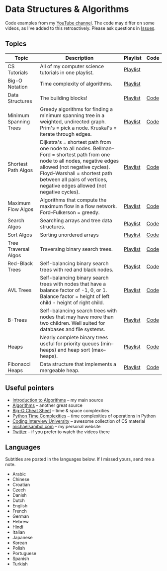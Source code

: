 # Data Structures & Algorithms

Code examples from my [YouTube channel](https://www.youtube.com/michaelsambol).
The code may differ on some videos, as I've added to this retroactively.
Please ask questions in [Issues](https://github.com/msambol/dsa/issues).

## Topics 

| Topic | Description | Playlist | Code | 
| ----- | ----------- | -------- | -----|
| CS Tutorials | All of my computer science tutorials in one playlist. | [Playlist](https://www.youtube.com/playlist?list=PL9xmBV_5YoZPKwb4XPB1sG7S6kNpN9JJo) | |
| Big-O Notation | Time complexity of algorithms. | [Playlist](https://www.youtube.com/playlist?list=PL9xmBV_5YoZMxejjIyFHWa-4nKg6sdoIv) | |
| Data Structures | The building blocks! | [Playlist](https://www.youtube.com/playlist?list=PL9xmBV_5YoZO2D89q42-y8voxIJKpB4oR) | [Code](https://github.com/msambol/dsa/tree/master/data_structures) |
| Minimum Spanning Trees | Greedy algorithms for finding a minimum spanning tree in a weighted, undirected graph. Prim's = pick a node. Kruskal's = iterate through edges. | [Playlist](https://www.youtube.com/playlist?list=PL9xmBV_5YoZObEi3Hf6lmyW-CBfs7nkOV) | [Code](https://github.com/msambol/dsa/tree/master/minimum_spanning_trees) | 
| Shortest Path Algos | Dijkstra's = shortest path from one node to all nodes. Bellman–Ford = shortest path from one node to all nodes, negative edges allowed (not negative cycles). Floyd–Warshall = shortest path between all pairs of vertices, negative edges allowed (not negative cycles). | [Playlist](https://www.youtube.com/playlist?list=PL9xmBV_5YoZO-Y-H3xIC9DGSfVYJng9Yw) | [Code](https://github.com/msambol/dsa/tree/master/shortest_path) | 
| Maximum Flow Algos | Algorithms that compute the maximum flow in a flow network. Ford–Fulkerson = greedy. | [Playlist](https://www.youtube.com/playlist?list=PL9xmBV_5YoZPxifnyXjQVU1bhU4b4_Ts2) | [Code](https://github.com/msambol/dsa/tree/master/maximum_flow) |
| Search Algos | Searching arrays and tree data structures. | [Playlist](https://www.youtube.com/playlist?list=PL9xmBV_5YoZMIAJn8M6At9CjZ0Wu0B31d) | [Code](https://github.com/msambol/dsa/tree/master/search) |
| Sort Algos | Sorting unordered arrays | [Playlist](https://www.youtube.com/playlist?list=PL9xmBV_5YoZOZSbGAXAPIq1BeUf4j20pl) | [Code](https://github.com/msambol/dsa/tree/master/sort) |
| Tree Traversal Algos | Traversing binary search trees. | [Playlist](https://www.youtube.com/playlist?list=PL9xmBV_5YoZO1JC2RgEi04nLy6D-rKk6b) | [Code](https://github.com/msambol/dsa/tree/master/tree_traversal) |
| Red-Black Trees | Self-balancing binary search trees with red and black nodes. | [Playlist](https://www.youtube.com/playlist?list=PL9xmBV_5YoZNqDI8qfOZgzbqahCUmUEin) | [Code](https://github.com/msambol/dsa/blob/master/trees/red_black_tree.py) |
| AVL Trees | Self-balancing binary search trees with nodes that have a balance factor of -1, 0, or 1. Balance factor = height of left child - height of right child. | [Playlist](https://www.youtube.com/playlist?list=PL9xmBV_5YoZOUFgdIeOPuH6cfSnNRMau-) | [Code](https://github.com/msambol/dsa/blob/master/trees/avl_tree.py) |
| B-Trees | Self-balancing search trees with nodes that may have more than two children. Well suited for databases and file systems. | [Playlist](https://www.youtube.com/playlist?list=PL9xmBV_5YoZNFPPv98DjTdD9X6UI9KMHz) | [Code](https://github.com/msambol/dsa/blob/master/trees/b_tree.py) |
| Heaps | Nearly complete binary trees useful for priority queues (min–heaps) and heap sort (max–heaps). | [Playlist](https://www.youtube.com/playlist?list=PL9xmBV_5YoZNsyqgPW-DNwUeT8F8uhWc6) | [Code](https://github.com/msambol/dsa/blob/master/data_structures/heap.py) |
| Fibonacci Heaps | Data structure that implements a mergeable heap. | [Playlist](https://www.youtube.com/playlist?list=PL9xmBV_5YoZNkwWDXcSiZjMgacw2P0U2j) | [Code](https://github.com/msambol/dsa/blob/master/data_structures/fibonacci_heap.py) |

## Useful pointers

* [Introduction to Algorithms](https://a.co/d/7oRsCT2) – my main source
* [Algorithms](https://www.amazon.com/Algorithms-Sanjoy-Dasgupta/dp/0073523402) – another great source
* [Big-O Cheat Sheet](https://www.bigocheatsheet.com/) – time & space complexities
* [Python Time Complexities](https://wiki.python.org/moin/TimeComplexity) – time complexities of operations in Python
* [Coding Interview University](https://github.com/jwasham/coding-interview-university) – awesome collection of CS material
* [michaelsambol.com](https://michaelsambol.com) – my personal website
* [Twitter](https://twitter.com/MikeSambol) – if you prefer to watch the videos there

## Languages

Subtitles are posted in the languages below. If I missed yours, send me a note.

* Arabic
* Chinese
* Croatian
* Czech
* Danish
* Dutch
* English
* French
* German
* Hebrew
* Hindi
* Italian
* Japanese
* Korean
* Polish
* Portuguese
* Spanish
* Turkish
